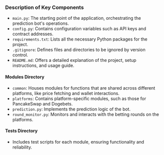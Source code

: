 
### Description of Key Components

- `main.py`: The starting point of the application, orchestrating the prediction bot's operations.
- `config.py`: Contains configuration variables such as API keys and contract addresses.
- `requirements.txt`: Lists all the necessary Python packages for the project.
- `.gitignore`: Defines files and directories to be ignored by version control.
- `README.md`: Offers a detailed explanation of the project, setup instructions, and usage guide.

#### Modules Directory

- `common`: Houses modules for functions that are shared across different platforms, like price fetching and wallet interactions.
- `platforms`: Contains platform-specific modules, such as those for PancakeSwap and Dogebets.
- `prediction.py`: Implements the prediction logic of the bot.
- `round_monitor.py`: Monitors and interacts with the betting rounds on the platforms.

#### Tests Directory

- Includes test scripts for each module, ensuring functionality and reliability.
